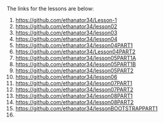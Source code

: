 The links for the lessons are below:
1. https://github.com/ethanator34/Lesson-1
2. https://github.com/ethanator34/lesson02
3. https://github.com/ethanator34/lesson03
4. https://github.com/ethanator34/lesson04
5. https://github.com/ethanator34/lesson04PART1
5. https://github.com/ethanator34/Lesson04PART2
6. https://github.com/ethanator34/lesson05PART1A
6. https://github.com/ethanator34/lesson05PART1B
6. https://github.com/ethanator34/lesson05PART2
7. https://github.com/ethanator34/lesson06
8. https://github.com/ethanator34/lesson07PART1
8. https://github.com/ethanator34/lesson07PART2
9. https://github.com/ethanator34/lesson08PART1
9. https://github.com/ethanator34/lesson08PART2
10. https://github.com/ethanator34/lessonBOOTSTRAPPART1
10. 
